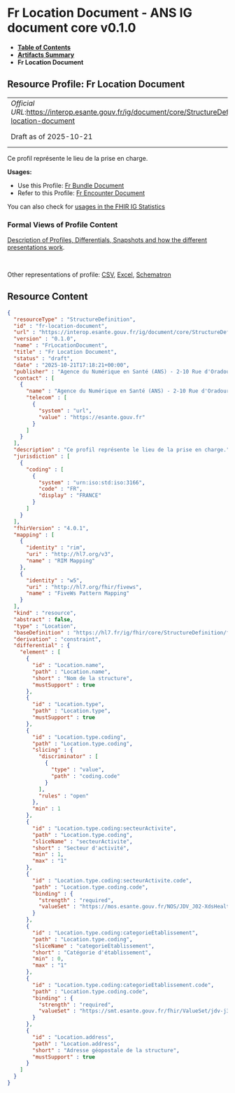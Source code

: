 # Fr Location Document - ANS IG document core v0.1.0

* [**Table of Contents**](toc.md)
* [**Artifacts Summary**](artifacts.md)
* **Fr Location Document**

## Resource Profile: Fr Location Document 

| | |
| :--- | :--- |
| *Official URL*:https://interop.esante.gouv.fr/ig/document/core/StructureDefinition/fr-location-document | *Version*:0.1.0 |
| Draft as of 2025-10-21 | *Computable Name*:FrLocationDocument |

 
Ce profil représente le lieu de la prise en charge. 

**Usages:**

* Use this Profile: [Fr Bundle Document](StructureDefinition-fr-bundle-document.md)
* Refer to this Profile: [Fr Encounter Document](StructureDefinition-fr-encounter-document.md)

You can also check for [usages in the FHIR IG Statistics](https://packages2.fhir.org/xig/ans.document.fr.core|current/StructureDefinition/fr-location-document)

### Formal Views of Profile Content

 [Description of Profiles, Differentials, Snapshots and how the different presentations work](http://build.fhir.org/ig/FHIR/ig-guidance/readingIgs.html#structure-definitions). 

 

Other representations of profile: [CSV](StructureDefinition-fr-location-document.csv), [Excel](StructureDefinition-fr-location-document.xlsx), [Schematron](StructureDefinition-fr-location-document.sch) 



## Resource Content

```json
{
  "resourceType" : "StructureDefinition",
  "id" : "fr-location-document",
  "url" : "https://interop.esante.gouv.fr/ig/document/core/StructureDefinition/fr-location-document",
  "version" : "0.1.0",
  "name" : "FrLocationDocument",
  "title" : "Fr Location Document",
  "status" : "draft",
  "date" : "2025-10-21T17:18:21+00:00",
  "publisher" : "Agence du Numérique en Santé (ANS) - 2-10 Rue d'Oradour-sur-Glane, 75015 Paris",
  "contact" : [
    {
      "name" : "Agence du Numérique en Santé (ANS) - 2-10 Rue d'Oradour-sur-Glane, 75015 Paris",
      "telecom" : [
        {
          "system" : "url",
          "value" : "https://esante.gouv.fr"
        }
      ]
    }
  ],
  "description" : "Ce profil représente le lieu de la prise en charge.",
  "jurisdiction" : [
    {
      "coding" : [
        {
          "system" : "urn:iso:std:iso:3166",
          "code" : "FR",
          "display" : "FRANCE"
        }
      ]
    }
  ],
  "fhirVersion" : "4.0.1",
  "mapping" : [
    {
      "identity" : "rim",
      "uri" : "http://hl7.org/v3",
      "name" : "RIM Mapping"
    },
    {
      "identity" : "w5",
      "uri" : "http://hl7.org/fhir/fivews",
      "name" : "FiveWs Pattern Mapping"
    }
  ],
  "kind" : "resource",
  "abstract" : false,
  "type" : "Location",
  "baseDefinition" : "https://hl7.fr/ig/fhir/core/StructureDefinition/fr-core-location",
  "derivation" : "constraint",
  "differential" : {
    "element" : [
      {
        "id" : "Location.name",
        "path" : "Location.name",
        "short" : "Nom de la structure",
        "mustSupport" : true
      },
      {
        "id" : "Location.type",
        "path" : "Location.type",
        "mustSupport" : true
      },
      {
        "id" : "Location.type.coding",
        "path" : "Location.type.coding",
        "slicing" : {
          "discriminator" : [
            {
              "type" : "value",
              "path" : "coding.code"
            }
          ],
          "rules" : "open"
        },
        "min" : 1
      },
      {
        "id" : "Location.type.coding:secteurActivite",
        "path" : "Location.type.coding",
        "sliceName" : "secteurActivite",
        "short" : "Secteur d'activité",
        "min" : 1,
        "max" : "1"
      },
      {
        "id" : "Location.type.coding:secteurActivite.code",
        "path" : "Location.type.coding.code",
        "binding" : {
          "strength" : "required",
          "valueSet" : "https://mos.esante.gouv.fr/NOS/JDV_J02-XdsHealthcareFacilityTypeCode-CISIS/FHIR/JDV-J02-XdsHealthcareFacilityTypeCode-CISIS"
        }
      },
      {
        "id" : "Location.type.coding:categorieEtablissement",
        "path" : "Location.type.coding",
        "sliceName" : "categorieEtablissement",
        "short" : "Catégorie d'établissement",
        "min" : 0,
        "max" : "1"
      },
      {
        "id" : "Location.type.coding:categorieEtablissement.code",
        "path" : "Location.type.coding.code",
        "binding" : {
          "strength" : "required",
          "valueSet" : "https://smt.esante.gouv.fr/fhir/ValueSet/jdv-j368-categorie-etablissement-cisis"
        }
      },
      {
        "id" : "Location.address",
        "path" : "Location.address",
        "short" : "Adresse géopostale de la structure",
        "mustSupport" : true
      }
    ]
  }
}

```
